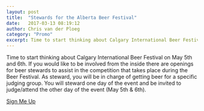 ```yaml
---
layout: post
title:  "Stewards for the Alberta Beer Festival"
date:   2017-03-13 08:19:12
author: Chris van der Ploeg
category: "Promo"
excerpt: Time to start thinking about Calgary International Beer Festival on May 5th and 6th.
---
```


Time to start thinking about Calgary International Beer Festival on May 5th and 6th. If you would like to be involved from the inside there are openings for beer stewards to assist in the competition that takes place during the Beer Festival. As steward, you will be in charge of getting beer for a specific judging group. You will steward one day of the event and be invited to judge/attend the other day of the event (May 5th & 6th).

<a href='https://goo.gl/ebkysD' class='button' target='_blank'>Sign Me Up</a>

